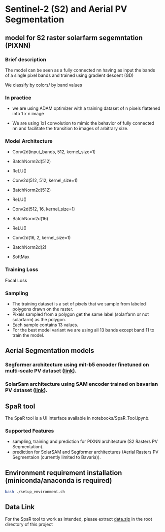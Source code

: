 #  Sentinel-2 (S2) and Aerial PV Segmentation
## model for S2 raster solarfarm segemntation (PIXNN)
### Brief description
The model can be seen as a fully connected nn having as input the bands of a single pixel bands and trained using gradient descent (GD)

We classify by colors/ by band values 


### In practice

* we are using ADAM optimizer with a training dataset of n pixels flattened into 1 x n image

* We are using 1x1 convolution to mimic the behavior of fully connected nn and facilitate the transition to images of arbitrary size. 
 

### Model Architecture

 
 

* Conv2d(input_bands, 512, kernel_size=1)

* BatchNorm2d(512)

* ReLU()
 

* Conv2d(512, 512, kernel_size=1)

* BatchNorm2d(512)

* ReLU()

 

* Conv2d(512, 16, kernel_size=1)

* BatchNorm2d(16)

* ReLU()



* Conv2d(16, 2, kernel_size=1)

* BatchNorm2d(2)
 
* SoftMax 

 
 

### Training Loss
Focal Loss 

 
 

### Sampling

* The training dataset is a set of pixels that we sample from labeled polygons drawn on the raster. 
* Pixels sampled from a polygon get the same label (solarfarm or not solarfarm) as the polygon. 
* Each sample contains 13 values.
* For the best model variant we are using all 13 bands except band 11 to train the model.

## Aerial Segmentation models
### Segformer architecture using mit-b5 encoder finetuned on multi-scale PV dataset ([link](https://huggingface.co/docs/transformers/en/model_doc/segformer)).
### SolarSam architecture using SAM encoder trained on bavarian PV dataset ([link](https://ieeexplore.ieee.org/document/10738071)).
## SpaR tool
The SpaR tool is a UI interface available in notebooks/SpaR_Tool.ipynb.
### Supported Features
* sampling, training and prediction for PIXNN architecture (S2 Rasters PV Segmentation).
* prediction for SolarSAM and Segformer architectures (Aerial Rasters PV Segmentaion (currently limited to Bavaria)).
## Environment requirement installation (miniconda/anaconda is required)
```bash
bash ./setup_environment.sh
```
## Data Link
For the SpaR tool to work as intended, please extract [data.zip](https://drive.google.com/file/d/1a3qTBY3jtcjc_LGzrPugM4NP7biVplur/view?usp=drive_link) in the root directory of this project
